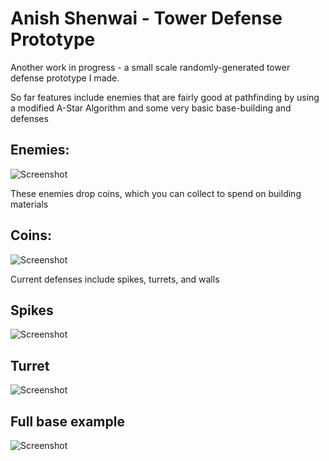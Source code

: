 # Anish Shenwai - Tower Defense Prototype

Another work in progress - a small scale randomly-generated tower defense prototype I made.

So far features include enemies that are fairly good at pathfinding by using a modified A-Star Algorithm and some very basic base-building and defenses

## Enemies:
![Screenshot](../master/Images/Enemies.png)

These enemies drop coins, which you can collect to spend on building materials
## Coins:
![Screenshot](../master/Images/coin.png)

Current defenses include spikes, turrets, and walls

## Spikes
![Screenshot](../master/Images/spikes.png)

## Turret
![Screenshot](../master/Images/turret.png)

## Full base example
![Screenshot](../master/Images/buildaBase.png)
